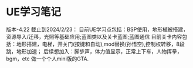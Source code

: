 # UE学习笔记
版本-4.22 
截止到2024/2/23：
目前UE学习点包括：BSP使用，地形植被搭建，资源导入/迁移，光照等基础应用;蓝图类以及关卡蓝图;蓝图通信
目前关卡内容包括：地形搭建，电梯，开关门(按键和自动),mod替换(孙悟空),控制权转移，8段跳，地形加速；
后续想加入：脚步声，体力值显示，正常上下车，人物挥拳，bgm，etc
做一个个人mini版的GTA.

